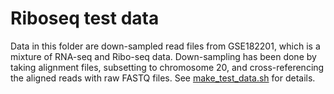 # Riboseq test data

Data in this folder are down-sampled read files from GSE182201, which is a mixture of RNA-seq and Ribo-seq data. Down-sampling has been done by taking alignment files, subsetting to chromosome 20, and cross-referencing the aligned reads with raw FASTQ files. See [make_test_data.sh](make_test_data.sh) for details. 
